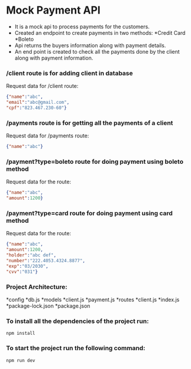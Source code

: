 # Mock Payment API
* It is a mock api to process payments for the customers.
* Created an endpoint to create payments in two methods:
    *Credit Card
    *Boleto
* Api returns the buyers information along with payment details.
* An end point is created to check all the payments done by the client along with payment information.

### /client route is for adding client in database
Request data for /client route:
```json
{"name":"abc",
"email":"abc@gmail.com",
"cpf":"823.467.230-60"}
```

### /payments route is for getting all the payments of a client
Request data for /payments route:
```json
{"name":"abc"}
```
### /payment?type=boleto route for doing payment using boleto method
Request data for the route:
```json
{"name":"abc",
"amount":1200}
```

### /payment?type=card route for doing payment using card method
Request data for the route:
```json
{"name":"abc",
"amount":1200,
"holder":"abc def",
"number":"222.4053.4324.8877",
"exp":"03/2030",
"cvv":"031"}
```

### Project Architecture:
*config
  *db.js
*models
  *client.js
  *payment.js
*routes
  *client.js
*index.js
*package-lock.json
*package.json

### To install all the dependencies of the project run:
```node
npm install
```

### To start the project run the following command:
```node
npm run dev
```

